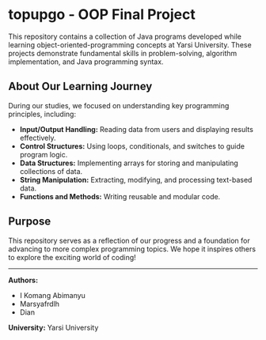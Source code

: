 # topupgo - OOP Final Project

This repository contains a collection of Java programs developed while learning object-oriented-programming concepts at Yarsi University. These projects demonstrate fundamental skills in problem-solving, algorithm implementation, and Java programming syntax.

## About Our Learning Journey

During our studies, we focused on understanding key programming principles, including:

- **Input/Output Handling:** Reading data from users and displaying results effectively.
- **Control Structures:** Using loops, conditionals, and switches to guide program logic.
- **Data Structures:** Implementing arrays for storing and manipulating collections of data.
- **String Manipulation:** Extracting, modifying, and processing text-based data.
- **Functions and Methods:** Writing reusable and modular code.

## Purpose

This repository serves as a reflection of our progress and a foundation for advancing to more complex programming topics. We hope it inspires others to explore the exciting world of coding!

---
**Authors:**  
- I Komang Abimanyu  
- Marsyafrdlh  
- Dian  

**University:** Yarsi University
